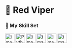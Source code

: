 # 🐍 Red Viper  


### 🧠 My Skill Set

<div align="left">
  <img width="30" height="30" alt="image" src="https://github.com/user-attachments/assets/56728019-04a3-4a37-af0f-83e7c8ea2235" />
  <img src="https://cdn.jsdelivr.net/gh/devicons/devicon/icons/python/python-original.svg" height="30" alt="Python" />
  <img width="30" height="30" alt="image" src="https://github.com/user-attachments/assets/f0135307-1d94-4057-91e7-1762c1574338" />
  <img width="30" height="30" alt="image" src="https://github.com/user-attachments/assets/704ddf07-f533-4abd-af79-168a248a2029" />
  <img width="30" height="30" alt="image" src="https://github.com/user-attachments/assets/0f230c73-bcef-4ff8-8840-bdba316bac5a" />
  <img width="30" height="30" alt="image" src="https://github.com/user-attachments/assets/766e3b8f-bb1e-4126-9127-7dcf1e058497" />


</div>
